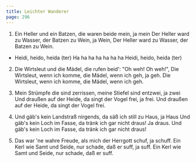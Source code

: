 ```yaml
---
title: Leichter Wanderer
page: 296
---  
```



1. Ein Heller und ein Batzen, die waren beide mein, ja mein
Der Heller ward zu Wasser, der Batzen zu Wein, ja Wein,
Der Heller ward zu Wasser, der Batzen zu Wein.


- Heidi, heido, heida (ter)
Ha ha ha ha ha ha ha
Heidi, heido, heida (ter)


2. Die Wirtsleut und die Mädel, die rufen beid': "Oh weh! Oh weh!",
Die Wirtsleut, wenn ich komme, die Mädel, wenn ich geh, ja geh.
Die Wirtsleut, wenn ich komme, die Mädel, wenn ich geh.


3. Mein Strümpfe die sind zerrissen, meine Stiefel sind entzwei, ja zwei
Und draußen auf der Heide, da singt der Vogel frei, ja frei.
Und draußen auf der Heide, da singt der Vogel frei.


4. Und gäb's kein Landstraß nirgends, da säß ich still zu Haus, ja Haus
Und gäb's kein Loch im Fasse, da tränk ich gar nicht draus! Ja draus.
Und gäb's kein Loch im Fasse, da tränk ich gar nicht draus!


5. Das war 'ne wahre Freude, als mich der Herrgott schuf, ja schuff.
Ein Kerl wie Samt und Seide, nur schade, daß er suff, ja suff.
Ein Kerl wie Samt und Seide, nur schade, daß er suff.
